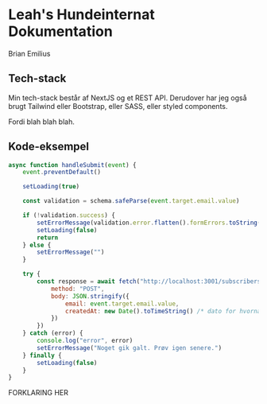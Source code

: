 # Leah's Hundeinternat Dokumentation
Brian Emilius

## Tech-stack

Min tech-stack består af NextJS og et REST API.
Derudover har jeg også brugt Tailwind eller Bootstrap, eller SASS, eller styled components.

Fordi blah blah blah.

## Kode-eksempel

```javascript
async function handleSubmit(event) {
	event.preventDefault()

	setLoading(true)

	const validation = schema.safeParse(event.target.email.value)

	if (!validation.success) {
		setErrorMessage(validation.error.flatten().formErrors.toString())
		setLoading(false)
		return
	} else {
		setErrorMessage("")
	}

	try {
		const response = await fetch("http://localhost:3001/subscribers", {
			method: "POST",
			body: JSON.stringify({
				email: event.target.email.value,
				createdAt: new Date().toTimeString() /* dato for hvornår bruger tilmelder sig(trykker på tilmeld) */
			})
		})
	} catch (error) {
		console.log("error", error)
		setErrorMessage("Noget gik galt. Prøv igen senere.")
	} finally {
		setLoading(false)
	}
}
```

FORKLARING HER

